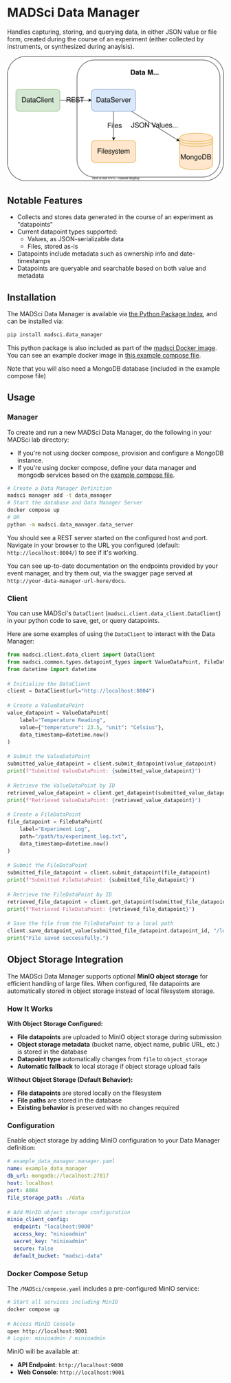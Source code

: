 # MADSci Data Manager

Handles capturing, storing, and querying data, in either JSON value or file form, created during the course of an experiment (either collected by instruments, or synthesized during anaylsis).

![MADSci Data Manager Diagram](./assets/data_manager.drawio.svg)

## Notable Features

- Collects and stores data generated in the course of an experiment as "datapoints"
- Current datapoint types supported:
  - Values, as JSON-serializable data
  - Files, stored as-is
- Datapoints include metadata such as ownership info and date-timestamps
- Datapoints are queryable and searchable based on both value and metadata

## Installation

The MADSci Data Manager is available via [the Python Package Index](https://pypi.org/project/madsci.data_manager/), and can be installed via:

```bash
pip install madsci.data_manager
```

This python package is also included as part of the [madsci Docker image](https://github.com/orgs/AD-SDL/packages/container/package/madsci). You can see an example docker image in [this example compose file](./data_manager.compose.yaml).

Note that you will also need a MongoDB database (included in the example compose file)

## Usage

### Manager

To create and run a new MADSci Data Manager, do the following in your MADSci lab directory:

- If you're not using docker compose, provision and configure a MongoDB instance.
- If you're using docker compose, define your data manager and mongodb services based on the [example compose file](./data_manager.compose.yaml).

```bash
# Create a Data Manager Definition
madsci manager add -t data_manager
# Start the database and Data Manager Server
docker compose up
# OR
python -m madsci.data_manager.data_server
```

You should see a REST server started on the configured host and port. Navigate in your browser to the URL you configured (default: `http://localhost:8004/`) to see if it's working.

You can see up-to-date documentation on the endpoints provided by your event manager, and try them out, via the swagger page served at `http://your-data-manager-url-here/docs`.

### Client

You can use MADSci's `DataClient` (`madsci.client.data_client.DataClient`) in your python code to save, get, or query datapoints.

Here are some examples of using the `DataClient` to interact with the Data Manager:

```python
from madsci.client.data_client import DataClient
from madsci.common.types.datapoint_types import ValueDataPoint, FileDataPoint
from datetime import datetime

# Initialize the DataClient
client = DataClient(url="http://localhost:8004")

# Create a ValueDataPoint
value_datapoint = ValueDataPoint(
    label="Temperature Reading",
    value={"temperature": 23.5, "unit": "Celsius"},
    data_timestamp=datetime.now()
)

# Submit the ValueDataPoint
submitted_value_datapoint = client.submit_datapoint(value_datapoint)
print(f"Submitted ValueDataPoint: {submitted_value_datapoint}")

# Retrieve the ValueDataPoint by ID
retrieved_value_datapoint = client.get_datapoint(submitted_value_datapoint.datapoint_id)
print(f"Retrieved ValueDataPoint: {retrieved_value_datapoint}")

# Create a FileDataPoint
file_datapoint = FileDataPoint(
    label="Experiment Log",
    path="/path/to/experiment_log.txt",
    data_timestamp=datetime.now()
)

# Submit the FileDataPoint
submitted_file_datapoint = client.submit_datapoint(file_datapoint)
print(f"Submitted FileDataPoint: {submitted_file_datapoint}")

# Retrieve the FileDataPoint by ID
retrieved_file_datapoint = client.get_datapoint(submitted_file_datapoint.datapoint_id)
print(f"Retrieved FileDataPoint: {retrieved_file_datapoint}")

# Save the file from the FileDataPoint to a local path
client.save_datapoint_value(submitted_file_datapoint.datapoint_id, "/local/path/to/save/experiment_log.txt")
print("File saved successfully.")
```
## Object Storage Integration

The MADSci Data Manager supports optional **MinIO object storage** for efficient handling of large files. When configured, file datapoints are automatically stored in object storage instead of local filesystem storage.

### How It Works

**With Object Storage Configured:**
- **File datapoints** are uploaded to MinIO object storage during submission
- **Object storage metadata** (bucket name, object name, public URL, etc.) is stored in the database
- **Datapoint type** automatically changes from `file` to `object_storage`
- **Automatic fallback** to local storage if object storage upload fails

**Without Object Storage (Default Behavior):**
- **File datapoints** are stored locally on the filesystem
- **File paths** are stored in the database
- **Existing behavior** is preserved with no changes required

### Configuration

Enable object storage by adding MinIO configuration to your Data Manager definition:

```yaml
# example_data_manager.manager.yaml
name: example_data_manager
db_url: mongodb://localhost:27017
host: localhost
port: 8004
file_storage_path: ./data

# Add MinIO object storage configuration
minio_client_config:
  endpoint: "localhost:9000"
  access_key: "minioadmin"
  secret_key: "minioadmin"
  secure: false
  default_bucket: "madsci-data"
```

### Docker Compose Setup

The `/MADSci/compose.yaml` includes a pre-configured MinIO service:

```bash
# Start all services including MinIO
docker compose up

# Access MinIO Console
open http://localhost:9001
# Login: minioadmin / minioadmin
```

MinIO will be available at:
- **API Endpoint**: `http://localhost:9000`
- **Web Console**: `http://localhost:9001`
